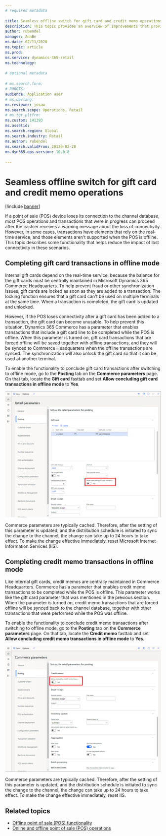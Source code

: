 ```yaml
---
# required metadata

title: Seamless offline switch for gift card and credit memo operations
description: This topic provides an overview of improvements that provide a seamless offline switch for specific payment types. 
author: rubendel
manager: AnnBe
ms.date: 02/11/2020
ms.topic: article
ms.prod: 
ms.service: dynamics-365-retail
ms.technology: 

# optional metadata

# ms.search.form: 
# ROBOTS: 
audience: Application user
# ms.devlang: 
ms.reviewer: josaw
ms.search.scope: Operations, Retail
# ms.tgt_pltfrm: 
ms.custom: 141393
ms.assetid: 
ms.search.region: Global
ms.search.industry: Retail
ms.author: rubendel
ms.search.validFrom: 20120-02-28
ms.dyn365.ops.version: 10.0.8

---
```


# Seamless offline switch for gift card and credit memo operations

[!include [banner](../includes/banner.md)]

If a point of sale (POS) device loses its connection to the channel database, most POS operations and transactions that were in progress can proceed after the cashier receives a warning message about the loss of connectivity. However, in some cases, transactions have elements that rely on the real-time service, and those elements aren't supported when the POS is offline. This topic describes some functionality that helps reduce the impact of lost connectivity in these scenarios.

## Completing gift card transactions in offline mode

Internal gift cards depend on the real-time service, because the balance for the gift cards must be centrally maintained in Microsoft Dynamics 365 Commerce Headquarters. To help prevent fraud or other synchronization issues, gift cards are locked as soon as they are added to a transaction. The locking function ensures that a gift card can't be used on multiple terminals at the same time. When a transaction is completed, the gift card is updated and unlocked.

However, if the POS loses connectivity after a gift card has been added to a transaction, the gift card can become unusable. To help prevent this situation, Dynamics 365 Commerce has a parameter that enables transactions that include a gift card line to be completed while the POS is offline. When this parameter is turned on, gift card transactions that are forced offline will be saved together with offline transactions, and they will be synced to Commerce Headquarters when the offline transactions are synced. The synchronization will also unlock the gift card so that it can be used at another terminal.

To enable the functionality to conclude gift card transactions after switching to offline mode, go to the **Posting** tab on the **Commerce parameters** page. On that tab, locate the **Gift card** fasttab and set **Allow concluding gift card transactions in offline mode** to **Yes**.

![Offline gift card setting](../media/gift.png)

Commerce parameters are typically cached. Therefore, after the setting of this parameter is updated, and the distribution schedule is initiated to sync the change to the channel, the change can take up to 24 hours to take effect. To make the change effective immediately, reset Microsoft Internet Information Services (IIS).

## Completing credit memo transactions in offline mode

Like internal gift cards, credit memos are centrally maintained in Commerce Headquarters. Commerce has a parameter that enables credit memo transactions to be completed while the POS is offline. This parameter works like the gift card parameter that was mentioned in the previous section. When the parameter is turned on, credit memo transactions that are forced offline will be synced back to the channel database, together with other transactions that were performed while the POS was offline.

To enable the functionality to conclude credit memo transactions after switching to offline mode, go to the **Posting** tab on the **Commerce parameters** page. On that tab, locate the **Credit memo** fasttab and set **Allow concluding credit memo transactions in offline mode** to **Yes**.

![Offline credit memo setting](../media/creditmemo.png)

Commerce parameters are typically cached. Therefore, after the setting of this parameter is updated, and the distribution schedule is initiated to sync the change to the channel, the change can take up to 24 hours to take effect. To make the change effective immediately, reset IIS.

## Related topics

- [Offline point of sale (POS) functionality](https://docs.microsoft.com/dynamics365/retail/pos-offline-functionality)
- [Online and offline point of sale (POS) operations](https://docs.microsoft.com/dynamics365/retail/pos-operations)
